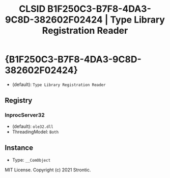 ﻿---
title: "CLSID B1F250C3-B7F8-4DA3-9C8D-382602F02424 | Type Library Registration Reader"
excerpt: What is COM-Object CLSID B1F250C3-B7F8-4DA3-9C8D-382602F02424?
---

# {B1F250C3-B7F8-4DA3-9C8D-382602F02424}

* (default): `Type Library Registration Reader`

## Registry


### InprocServer32

* (default): `ole32.dll`
* ThreadingModel: `Both`

## Instance

* Type: `__ComObject`

MIT License. Copyright (c) 2021 Strontic.


